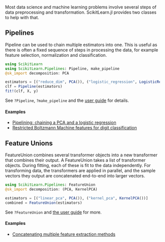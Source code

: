 Most data science and machine learning problems involve several steps of
data preprocessing and transformation. ScikitLearn.jl provides two classes to
help with that.

Pipelines
----

Pipeline can be used to chain multiple estimators into one. This is useful as
there is often a fixed sequence of steps in processing the data, for example
feature selection, normalization and classification.

```julia
using ScikitLearn
using ScikitLearn.Pipelines: Pipeline, make_pipeline
@sk_import decomposition: PCA

estimators = [("reduce_dim", PCA()), ("logistic_regression", LogisticRegression())]
clf = Pipeline(estimators)
fit!(clf, X, y)
```

See `?Pipeline`, `?make_pipeline` and the [user guide](http://scikit-learn.org/stable/modules/pipeline.html) for details.

#### Examples

- [Pipelining: chaining a PCA and a logistic regression](https://github.com/cstjean/ScikitLearn.jl/blob/master/examples/Pipeline_PCA_Logistic.ipynb)
- [Restricted Boltzmann Machine features for digit classification](https://github.com/cstjean/ScikitLearn.jl/blob/master/examples/RBM.ipynb)

Feature Unions
----

FeatureUnion combines several transformer objects into a new transformer that
combines their output. A FeatureUnion takes a list of transformer
objects. During fitting, each of these is fit to the data independently. For
transforming data, the transformers are applied in parallel, and the sample
vectors they output are concatenated end-to-end into larger vectors.

```julia
using ScikitLearn.Pipelines: FeatureUnion
@sk_import decomposition: (PCA, KernelPCA)

estimators = [("linear_pca", PCA()), ("kernel_pca", KernelPCA())]
combined = FeatureUnion(estimators)
```

See `?FeatureUnion` and [the user guide](http://scikit-learn.org/stable/modules/pipeline.html#featureunion-composite-feature-spaces) for more.

#### Examples

- [Concatenating multiple feature extraction methods](https://github.com/cstjean/ScikitLearn.jl/blob/master/examples/Feature_Stacker.ipynb)

